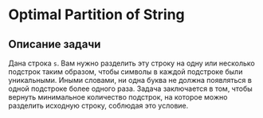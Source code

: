 # Optimal Partition of String

## Описание задачи

Дана строка `s`. Вам нужно разделить эту строку на одну или несколько подстрок таким образом, чтобы символы в каждой подстроке были уникальными. Иными словами, ни одна буква не должна появляться в одной подстроке более одного раза. Задача заключается в том, чтобы вернуть минимальное количество подстрок, на которое можно разделить исходную строку, соблюдая это условие.
